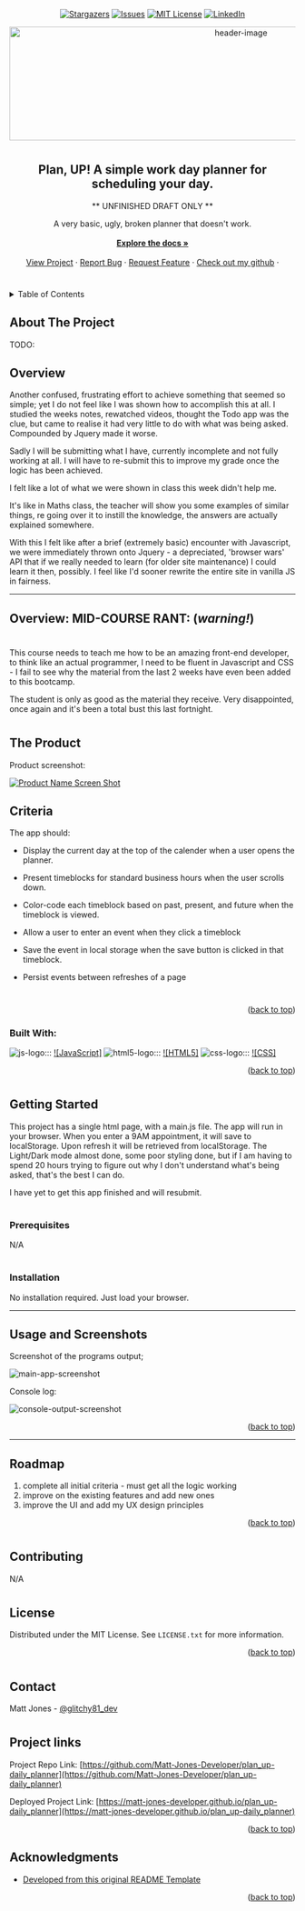 
<!-- Readme top-->
<a name="readme-top"></a>

<!-- Project shields -->

<!-- centered shields -->

<span style="display:block" align="center" class="shields">

  [![Stargazers][stars-shield]][stars-url]
  [![Issues][issues-shield]][issues-url]
  [![MIT License][license-shield]][license-url]
  [![LinkedIn][linkedin-shield]][linkedin-url]

</span>

<!-- Readme Header -->

<div align="center">
  <img src="assets/images/screenshots/planner_header.png" alt="header-image" width="800" height="200">
</div>

#
<h2 align="center">Plan, UP! A simple work day planner for scheduling your day.</h2>
<p align="center">** UNFINISHED DRAFT ONLY **</p>

  <p align="center">
    A very basic, ugly, broken planner that doesn't work.<br>
    <br />
    <a href="https://github.com/Matt-Jones-Developer/plan_up-daily_planner/"><strong>Explore the docs »</strong></a>
    <br />
    <br />
    <a href="https://github.com/Matt-Jones-Developer/plan_up-daily_planner">View Project</a>
    ·
    <a href="https://github.com/Matt-Jones-Developer/plan_up-daily_planner/issues">Report Bug</a>
    ·
    <a href="https://github.com/Matt-Jones-Developer/plan_up-daily_planner/issues">Request Feature</a>
    ·
    <a href="https://github.com/Matt-Jones-Developer/">Check out my github</a>
    ·
  </p>
</div>

#

<!-- TABLE OF CONTENTS -->
<details>
  <summary>Table of Contents</summary>
  <ol>
    <li>
      <a href="#about-the-project">About The Project</a>
      <ul>
        <li><a href="#built-with">Built With</a></li>
      </ul>
    </li>
    <li>
      <a href="#getting-started">Getting Started</a>
      <ul>
        <li><a href="#prerequisites">Prerequisites</a></li>
        <li><a href="#installation">Installation</a></li>
      </ul>
    </li>
    <li><a href="#usage">Usage</a></li>
    <li><a href="#roadmap">Roadmap</a></li>
    <li><a href="#contributing">Contributing</a></li>
    <li><a href="#license">License</a></li>
    <li><a href="#contact">Contact</a></li>
    <li><a href="#acknowledgments">Acknowledgments</a></li>
  </ol>
</details>



<!-- ABOUT THE PROJECT -->
## About The Project

TODO:

## Overview
 
Another confused, frustrating effort to achieve something that seemed so simple; yet I do not feel like I was shown how to accomplish this at all.  I studied the weeks notes, rewatched videos, thought the Todo app was the clue, but came to realise it had very little to do with what was being asked. Compounded by Jquery made it worse. 

Sadly I will be submitting what I have, currently incomplete and not fully working at all.  I will have to re-submit this to improve my grade once the logic has been achieved.

I felt like a lot of what we were shown in class this week didn't help me.  

It's like in Maths class, the teacher will show you some examples of similar things, re going over it to instill the knowledge, the answers are actually explained somewhere.

With this I felt like after a brief (extremely basic) encounter with Javascript, we were immediately thrown onto Jquery - a depreciated, 'browser wars' API that if we really needed to learn (for older site maintenance) I could learn it then, possibly.  I feel like I'd sooner rewrite the entire site in vanilla JS in fairness. 

---
## Overview: MID-COURSE RANT: (*warning!*)
#
This course needs to teach me how to be an amazing front-end developer, to think like an actual programmer, I need to be fluent in Javascript and CSS - I fail to see why the material from the last 2 weeks have even been added to this bootcamp. 

The student is only as good as the material they receive.
Very disappointed, once again and it's been a total bust this last fortnight.

#

<!-- the product -->

## The Product

Product screenshot:

[![Product Name Screen Shot][product-screenshot]](https://github.com/Matt-Jones-Developer/plan_up-daily_planner)

## Criteria

The app should:

* Display the current day at the top of the calender when a user opens the planner.
 
* Present timeblocks for standard business hours when the user scrolls down.
 
* Color-code each timeblock based on past, present, and future when the timeblock is viewed.
 
* Allow a user to enter an event when they click a timeblock

* Save the event in local storage when the save button is clicked in that timeblock.

* Persist events between refreshes of a page

#

<p align="right">(<a href="#readme-top">back to top</a>)</p>


### Built With:

<!-- languages logos -->

![js-logo]::: [![JavaScript]][javascript-url] ![html5-logo]::: [![HTML5]][html5-url] ![css-logo]::: [![CSS]][css-url]



<p align="right">(<a href="#readme-top">back to top</a>)</p>

#

<!-- GETTING STARTED -->
## Getting Started

This project has a single html page, with a main.js file.  The app will run in your browser.
When you enter a 9AM appointment, it will save to localStorage.  Upon refresh it will be retrieved from localStorage.  The Light/Dark mode almost done, some poor styling done, but if I am having to spend 20 hours trying to figure out why I don't understand what's being asked, that's the best I can do.

I have yet to get this app finished and will resubmit. 

#
### Prerequisites

N/A

#

### Installation

No installation required.  Just load your browser.


----------------------------------


<!-- USAGE EXAMPLES -->
## Usage and Screenshots

Screenshot of the programs output;

![main-app-screenshot]

Console log:

![console-output-screenshot]

<p align="right">(<a href="#readme-top">back to top</a>)</p>

----------------------------------

<!-- ROADMAP -->
## Roadmap

1. complete all initial criteria - must get all the logic working 
2. improve on the existing features and add new ones
3. improve the UI and add my UX design principles

<p align="right">(<a href="#readme-top">back to top</a>)</p>

#

<!-- CONTRIBUTING -->
## Contributing

N/A

#

<!-- LICENSE -->
## License

Distributed under the MIT License. See `LICENSE.txt` for more information.

<p align="right">(<a href="#readme-top">back to top</a>)</p>

#

<!-- CONTACT -->
## Contact

Matt Jones - [@glitchy81_dev](https://twitter.com/glitchy81_dev)

#

## Project links

Project Repo Link: [https://github.com/Matt-Jones-Developer/plan_up-daily_planner](https://github.com/Matt-Jones-Developer/plan_up-daily_planner)


Deployed Project Link: [https://matt-jones-developer.github.io/plan_up-daily_planner](https://matt-jones-developer.github.io/plan_up-daily_planner)

<p align="right">(<a href="#readme-top">back to top</a>)</p>



<!-- ACKNOWLEDGMENTS -->
## Acknowledgments

* [Developed from this original README Template](https://github.com/othneildrew/Best-README-Template)

<p align="right">(<a href="#readme-top">back to top</a>)</p>



<!-- MARKDOWN LINKS & IMAGES -->
<!-- https://www.markdownguide.org/basic-syntax/#reference-style-links -->
[contributors-shield]: https://img.shields.io/github/contributors/matt-jones-developer/plan_up-daily_planner.svg?style=for-the-badge
[contributors-url]: https://github.com/matt-jones-developer/plan_up-daily_planner/graphs/contributors
[forks-shield]: https://img.shields.io/github/forks/matt-jones-developer/plan_up-daily_planner.svg?style=for-the-badge
[forks-url]: https://github.com/Matt-Jones-Developer/plan_up-daily_planner/network/members
[stars-shield]: https://img.shields.io/github/stars/matt-jones-developer/plan_up-daily_planner.svg?style=for-the-badge
[stars-url]: https://matt-jones-developer.github.io/plan_up-daily_planner/stargazer
[issues-shield]: https://img.shields.io/github/issues/matt-jones-developer/plan_up-daily_planner.svg?style=for-the-badge
[issues-url]: https://github.com/Matt-Jones-Developer/plan_up-daily_planner/issues
[license-shield]: https://img.shields.io/github/license/matt-jones-developer/plan_up-daily_planner.svg?style=for-the-badge
[license-url]: https://github.com/Matt-Jones-Developer/plan_up-daily_planner/blob/main/LICENSE.txt
[linkedin-shield]: https://img.shields.io/badge/-LinkedIn-black.svg?style=for-the-badge&logo=linkedin&colorB=555
[linkedin-url]: www.linkedin.com/in/matt-jones-zx81
[main-app-screenshot]: assets/images/screenshots/planner_main.png
[product-screenshot]: assets/images/screenshots/planner_main.png
[console-output-screenshot]: assets/images/screenshots/planner_local_save.png
[javascript-url]: https://www.javascript.com
[html5-url]: https://html5.org/
[css-url]: https://www.w3.org/Style/CSS/Overview.en.html
[js-logo]: assets/images/logos/js.svg
[html5-logo]: assets/images/logos/html5.svg
[css-logo]: assets/images/logos/css3.svg
